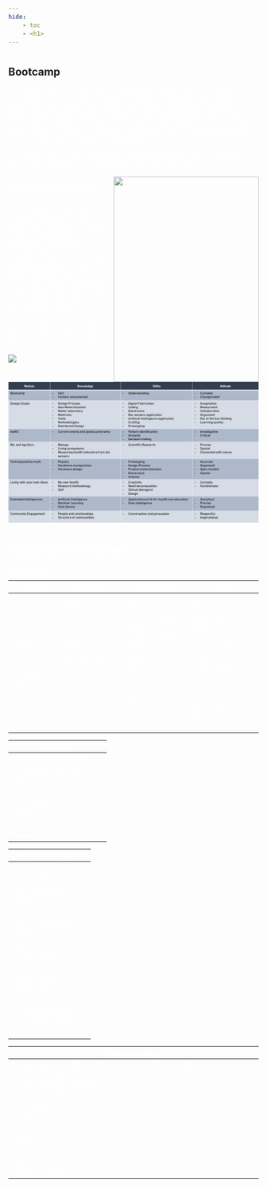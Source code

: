 ```yaml
---
hide:
    - toc
    - <h1>
---
```

#
## Bootcamp

<font color="white">

This week was our first formal week of the program. We got to know ourselves, our classmates and our surroundings all better as we begin to understand the context upon which we will be creating. The excitement is high. I really enjoyed going to different places around Poble Nou to get to know spaces, people and ideas which we will be interacting with. The way MDEf allows students to participate inside this wide ecosystem and inspire us make our ideas a reality is empowering.

I am beginning to grasp the power of being a designer and the impact I can have for a healthier, more sustainable and conscious future.


<img src="https://antonioheinemann.github.io/MDEF/images/MT01/fight.jpg" width="292" height="413"  align="right"/>



## Vision and Identity


I understand life as a Spiral in constant expansion. Time in motion as a driver for evolution. A dance, a movement, a spontaneous exgange of energy. I decided to use this symbol to express my Personal Development Plan for the master program. My knowledge, skills and attitude make waves that shape a spiral as it expands the person I dream to become in the future.

I am excited to become the person I need to be in order to shape the future I envision.


<img src="https://antonioheinemann.github.io/MDEF/images/MT01/visionmap.jpg" />

![](../images/MT01/classmap.jpg)

#
## Mapping my Ecosystem

**In my reach:**


| MDEF      | Poblenou | Barcelona | World |
| ----------- | ----------- | ----------- | ----------- |
| IAAC + Elisava      | Poblenou Urban District | Barcelona Health Hub | Servir Innovation Studio |
| Staff      | Apocapoc | Institut de Salut Holistica | Reserach team GUA |
| Alumni   |  Hangar | Institut de Salut Holistica | Cendis, Pharma |
| Peers   |  Colectivo Bajel | Centro Harmonious Life | Casca, composting |
| Facilities + tools   |  Casa Taos | Clay Studio | Infrastructure |
| Network   |  PMMT | Natural Wine Club | Network |
| Fablab   |  |  | Peers and directors |
| Valldaura   |  |  |  |




| **Materials**      |
| ----------- |
| Recycled plastic pellets   |
| 3D printing Materials   |
| Clay   |
| Mushrooms   |
| Local waste   |
| Blood   |
| Pee and other human waste   |
| Plants   |




| **What is interesting?**      |
| ----------- |
| Crafting   |
| Digital Fabrication   |
| Expanding creativity   |
| Design process   |
| Coding   |
| Circular Economy   |
| Health   |
| Empowering Creation   |
| Sustainability   |
| Fungi growth   |
| Bread baking   |
| Fermentation   |
| Coffee   |
| Food and ingestion   |
| Redesigning Habits   |
| Regenerative practices   |




| **What is missing?**      |
| ----------- |
| Knowledge and skills (Coding, Technology, Digital Fabrication, Design Process, among others)   |
| Project definition and focus   |
| Glass jars, mold, and other cooking utensils   |
| Local plants   |
| Books   |
| Sensors   |
| Camera   |
| Seeds   |
| Dirt   |
| Gardening tools   |
